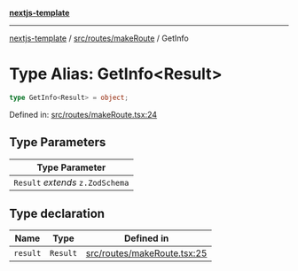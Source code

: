 [**nextjs-template**](README.md)

---

[nextjs-template](README.md) / [src/routes/makeRoute](src.routes.makeRoute.md) / GetInfo

# Type Alias: GetInfo\<Result\>

```ts
type GetInfo<Result> = object;
```

Defined in: [src/routes/makeRoute.tsx:24](https://github.com/mariolim96/Easy-Check-In/blob/e840a4393cceae48bed5204292fc61d73f9f5dbb/src/routes/makeRoute.tsx#L24)

## Type Parameters

| Type Parameter                   |
| -------------------------------- |
| `Result` _extends_ `z.ZodSchema` |

## Type declaration

| Name                         | Type     | Defined in                                                                                                                                            |
| ---------------------------- | -------- | ----------------------------------------------------------------------------------------------------------------------------------------------------- |
| <a id="result"></a> `result` | `Result` | [src/routes/makeRoute.tsx:25](https://github.com/mariolim96/Easy-Check-In/blob/e840a4393cceae48bed5204292fc61d73f9f5dbb/src/routes/makeRoute.tsx#L25) |

